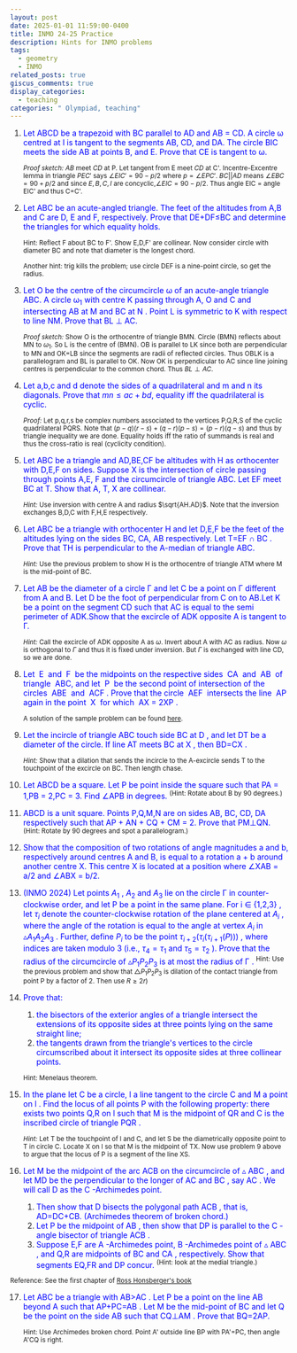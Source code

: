 ```yaml
---
layout: post
date: 2025-01-01 11:59:00-0400
title: INMO 24-25 Practice
description: Hints for INMO problems
tags:
  - geometry
  - INMO
related_posts: true
giscus_comments: true
display_categories:
  - teaching
categories: " Olympiad, teaching"
---
```


1. <span style="color:blue"> Let ABCD be a trapezoid with BC parallel to AD and AB = CD. A circle ω centred at I is tangent to the segments AB, CD, and DA. The circle BIC meets the side AB at points B, and E. Prove that CE is tangent to ω.</span>

   <sup>_Proof sketch:_ $AB$ meet $CD$ at P. Let tangent from E meet $CD$ at C'. Incentre-Excentre lemma in triangle $PEC'$ says $\angle EIC' = 90 - p/2$ where $p = \angle EPC'$. $BC || AD$ means $\angle EBC = 90+p/2$ and since $E,B,C,I$ are concyclic,$\angle EIC = 90 - p/2$. Thus angle EIC = angle EIC' and thus C=C'.</sup>

2. <span style="color:blue"> Let ABC be an acute-angled triangle. The feet of the altitudes from A,B and C are D, E and F, respectively. Prove that DE+DF≤BC and determine the triangles for which equality holds.</span>

   <sup>Hint: Reflect F about BC to F'. Show E,D,F' are collinear. Now consider circle with diameter BC and note that diameter is the longest chord.</sup>

   <sup>Another hint: trig kills the problem; use circle DEF is a nine-point circle, so get the radius.</sup>

3. <span style="color:blue"> Let O be the centre of the circumcircle ω of an acute-angle triangle ABC. A circle ω$_1$ with centre K passing through A, O and C and intersecting AB at M and BC at N . Point L is symmetric to K with respect to line NM. Prove that BL ⊥ AC. </span>

   <sup> _Proof sketch:_ Show O is the orthocentre of triangle BMN. Circle (BMN) reflects about MN to $\omega_1$. So L is the centre of (BMN). OB is parallel to LK since both are perpendicular to MN and OK=LB since the segments are radii of reflected circles. Thus OBLK is a parallelogram and BL is parallel to OK. Now OK is perpendicular to AC since line joining centres is perpendicular to the common chord. Thus $BL \perp AC$. </sup>

4. <span style="color:blue"> Let a,b,c and d denote the sides of a quadrilateral and m and n its diagonals. Prove that $mn\leq ac+bd,$ equality iff the quadrilateral is cyclic.</span>

   <sup> _Proof:_ Let p,q,r,s be complex numbers associated to the vertices P,Q,R,S of the cyclic quadrilateral PQRS. Note that $(p-q)(r-s)+(q-r)(p-s) = (p-r)(q-s)$ and thus by triangle inequality we are done. Equality holds iff the ratio of summands is real and thus the cross-ratio is real (cyclicity condition). </sup>

5. <span style="color:blue"> Let ABC be a triangle and AD,BE,CF be altitudes with H as orthocenter with D,E,F on sides. Suppose X is the intersection of circle passing through points A,E, F and the circumcircle of triangle ABC. Let EF meet BC at T. Show that A, T, X are collinear.</span>

   <sup>_Hint:_ Use inversion with centre A and radius $\sqrt{AH.AD}$. Note that the inversion exchanges B,D,C with F,H,E respectively. </sup>

6. <span style="color:blue"> Let ABC be a triangle with orthocenter H and let D,E,F be the feet of the altitudes lying on the sides BC, CA, AB respectively. Let T=EF ∩ BC . Prove that TH is perpendicular to the A-median of triangle ABC.</span>

   <sup>_Hint:_ Use the previous problem to show H is the orthocentre of triangle ATM where M is the mid-point of BC.</sup>

7. <span style="color:blue"> Let AB be the diameter of a circle Γ and let C be a point on Γ different from A and B. Let D be the foot of perpendicular from C on to AB.Let K be a point on the segment CD such that AC is equal to the semi perimeter of ADK.Show that the excircle of ADK opposite A is tangent to Γ.</span>

   <sup>_Hint:_ Call the excircle of ADK opposite A as $\omega$. Invert about A with AC as radius. Now $\omega$ is orthogonal to $\Gamma$ and thus it is fixed under inversion. But $\Gamma$ is exchanged with line CD, so we are done. </sup>

8. <span style="color:blue"> Let  E  and  F  be the midpoints on the respective sides  CA  and  AB  of triangle  ABC, and let  P  be the second point of intersection of the circles  ABE  and  ACF . Prove that the circle  AEF  intersects the line  AP  again in the point  X  for which  AX = 2XP .</span>

   <sup>A solution of the sample problem can be found [here](https://srikanthbpai.github.io/blog/2024/Inversion/).</sup>

9. <span style="color:blue"> Let the incircle of triangle ABC touch side BC at D , and let DT be a diameter of the circle. If line AT meets BC at X , then BD=CX .</span>

   <sup>_Hint:_ Show that a dilation that sends the incircle to the A-excircle sends T to the touchpoint of the excircle on BC. Then length chase.</sup>

10. <span style="color:blue"> Let ABCD be a square. Let P be point inside the square such that PA = 1,PB = 2,PC = 3. Find ∠APB in degrees.</span> <sup> (Hint: Rotate about B by 90 degrees.)</sup>

11. <span style="color:blue"> ABCD is a unit square. Points P,Q,M,N are on sides AB, BC, CD, DA respectively such that AP + AN + CQ + CM = 2. Prove that PM⊥QN. </span> <sup>(Hint: Rotate by 90 degrees and spot a parallelogram.)</sup>

12. <span style="color:blue"> Show that the composition of two rotations of angle magnitudes a and b, respectively around centres A and B, is equal to a rotation a + b around another centre X. This centre X is located at a position where ∠XAB = a/2 and ∠ABX = b/2.</span>

13. <span style="color:blue"> (INMO 2024) Let points $A_1$ , $A_2$ and $A_3$ lie on the circle Γ in counter-clockwise order, and let P be a point in the same plane. For i ∈ {1,2,3} , let $τ_ i$ denote the counter-clockwise rotation of the plane centered at $A_ i$ , where the angle of the rotation is equal to the angle at vertex $A_i$ in $▵ A_1 A_2 A_3$ . Further, define $P_ i$ to be the point $τ_{i+2} ( τ_i ( τ_ {i+1} ( P ) ) )$ , where indices are taken modulo 3 (i.e., $τ_ 4 = τ_ 1$ and $τ_ 5 = τ_ 2$ ). Prove that the radius of the circumcircle of $▵ P_ 1 P_ 2 P_ 3$ is at most the radius of Γ . </span> <sup>Hint: Use the previous problem and show that $\triangle P_ 1 P_ 2 P_ 3$ is dilation of the contact triangle from point P by a factor of 2. Then use $R \geq 2r$)</sup>

14. <span style="color:blue"> Prove that:</span>

    1. <span style="color:blue"> the bisectors of the exterior angles of a triangle intersect the extensions of its opposite sides at three points lying on the same straight line;</span>
    2. <span style="color:blue"> the tangents drawn from the triangle's vertices to the circle circumscribed about it intersect its opposite sides at three collinear points.</span>

    <sup> Hint: Menelaus theorem.</sup>

15. <span style="color:blue">In the plane let C be a circle, l a line tangent to the circle C and M a point on l . Find the locus of all points P with the following property: there exists two points Q,R on l such that M is the midpoint of QR and C is the inscribed circle of triangle PQR . </span>

    <sup>_Hint:_ Let T be the touchpoint of l and C, and let S be the diametrically opposite point to T in circle C. Locate X on l so that M is the midpoint of TX. Now use problem 9 above to argue that the locus of P is a segment of the line XS.</sup>

16. <span style="color:blue">Let M be the midpoint of the arc ACB on the circumcircle of ▵ ABC , and let MD be the perpendicular to the longer of AC and BC , say AC . We will call D as the C -Archimedes point.</span>
    1. <span style="color:blue">Then show that D bisects the polygonal path ACB , that is, AD=DC+CB. (Archimedes theorem of broken chord.) </span>
    2. <span style="color:blue">Let P be the midpoint of AB , then show that DP is parallel to the C -angle bisector of triangle ACB .</span>
    3. <span style="color:blue">Suppose E,F are A -Archimedes point, B -Archimedes point of ▵ ABC , and Q,R are midpoints of BC and CA , respectively. Show that segments EQ,FR and DP concur.</span> <sup>(Hint: look at the medial triangle.) </sup>

<sup> Reference: See the first chapter of [Ross Honsberger's book](https://archive.org/details/episodes-in-nineteenth-and-twentieth-century-euclidean-geometry-ross-honsberger/page/n9/mode/2up) </sup>

17. <span style="color:blue">Let ABC be a triangle with AB>AC . Let P be a point on the line AB beyond A such that AP+PC=AB . Let M be the mid-point of BC and let Q be the point on the side AB such that CQ⊥AM . Prove that BQ=2AP. <span>

    <sup>Hint: Use Archimedes broken chord. Point A' outside line BP with PA'=PC, then angle A'CQ is right.</sup>
